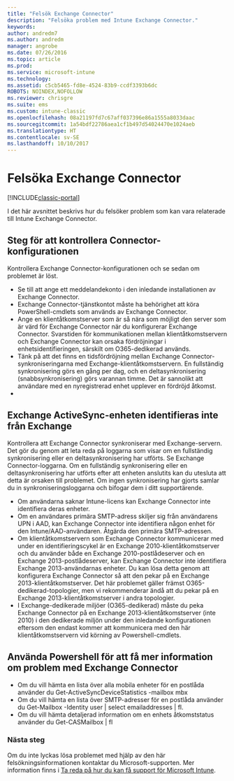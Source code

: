 ```yaml
---
title: "Felsök Exchange Connector"
description: "Felsöka problem med Intune Exchange Connector."
keywords: 
author: andredm7
ms.author: andredm
manager: angrobe
ms.date: 07/26/2016
ms.topic: article
ms.prod: 
ms.service: microsoft-intune
ms.technology: 
ms.assetid: c5cb5465-fd8e-4524-83b9-ccdf3393b6dc
ROBOTS: NOINDEX,NOFOLLOW
ms.reviewer: chrisgre
ms.suite: ems
ms.custom: intune-classic
ms.openlocfilehash: 08a21197fd7c67aff037396e86a1555a8033daac
ms.sourcegitcommit: 1a54bdf22786aea1cf1b497d54024470e1024aeb
ms.translationtype: HT
ms.contentlocale: sv-SE
ms.lasthandoff: 10/10/2017
---
```

# <a name="troubleshoot-the-exchange-connector"></a>Felsöka Exchange Connector

[!INCLUDE[classic-portal](../includes/classic-portal.md)]

I det här avsnittet beskrivs hur du felsöker problem som kan vara relaterade till Intune Exchange Connector.

## <a name="steps-for-checking-the-connector-configuration"></a>Steg för att kontrollera Connector-konfigurationen 

Kontrollera Exchange Connector-konfigurationen och se sedan om problemet är löst.

- Se till att ange ett meddelandekonto i den inledande installationen av Exchange Connector.
- Exchange Connector-tjänstkontot måste ha behörighet att köra PowerShell-cmdlets som används av Exchange Connector.
- Ange en klientåtkomstserver som är så nära som möjligt den server som är värd för Exchange Connector när du konfigurerar Exchange Connector. Svarstiden för kommunikationen mellan klientåtkomstservern och Exchange Connector kan orsaka fördröjningar i enhetsidentifieringen, särskilt om O365-dedikerad används.
- Tänk på att det finns en tidsfördröjning mellan Exchange Connector-synkroniseringarna med Exchange-klientåtkomstservern. En fullständig synkronisering görs en gång per dag, och en deltasynkronisering (snabbsynkronisering) görs varannan timme. Det är sannolikt att användare med en nyregistrerad enhet upplever en fördröjd åtkomst.
- 
## <a name="exchange-activesync-device-not-discovered-from-exchange"></a>Exchange ActiveSync-enheten identifieras inte från Exchange
Kontrollera att Exchange Connector synkroniserar med Exchange-servern. Det gör du genom att leta reda på loggarna som visar om en fullständig synkronisering eller en deltasynkronisering har utförts. Se Exchange Connector-loggarna. Om en fullständig synkronisering eller en deltasynkronisering har utförts efter att enheten anslutits kan du utesluta att detta är orsaken till problemet. Om ingen synkronisering har gjorts samlar du in synkroniseringsloggarna och bifogar dem i ditt supportärende.

- Om användarna saknar Intune-licens kan Exchange Connector inte identifiera deras enheter.
- Om en användares primära SMTP-adress skiljer sig från användarens UPN i AAD, kan Exchange Connector inte identifiera någon enhet för den Intune/AAD-användaren. Åtgärda den primära SMTP-adressen.
- Om klientåtkomstservern som Exchange Connector kommunicerar med under en identifieringscykel är en Exchange 2010-klientåtkomstserver och du använder både en Exchange 2010-postlådeserver och en Exchange 2013-postlådeserver, kan Exchange Connector inte identifiera Exchange 2013-användarnas enheter. Du kan lösa detta genom att konfigurera Exchange Connector så att den pekar på en Exchange 2013-klientåtkomstserver.  Det här problemet gäller främst O365-dedikerad-topologier, men vi rekommenderar ändå att du pekar på en Exchange 2013-klientåtkomstserver i andra topologier.
- I Exchange-dedikerade miljöer (O365-dedikerad) måste du peka Exchange Connector på en Exchange 2013-klientåtkomstserver (inte 2010) i den dedikerade miljön under den inledande konfigurationen eftersom den endast kommer att kommunicera med den här klientåtkomstservern vid körning av Powershell-cmdlets.


## <a name="using-powershell-to-get-more-data-on-exchange-connector-issues"></a>Använda Powershell för att få mer information om problem med Exchange Connector
- Om du vill hämta en lista över alla mobila enheter för en postlåda använder du Get-ActiveSyncDeviceStatistics -mailbox mbx
- Om du vill hämta en lista över SMTP-adresser för en postlåda använder du Get-Mailbox -Identity user | select emailaddresses | fl.
- Om du vill hämta detaljerad information om en enhets åtkomststatus använder du Get-CASMailbox <upn> | fl

### <a name="next-steps"></a>Nästa steg
Om du inte lyckas lösa problemet med hjälp av den här felsökningsinformationen kontaktar du Microsoft-supporten. Mer information finns i [Ta reda på hur du kan få support för Microsoft Intune](how-to-get-support-for-microsoft-intune.md).
